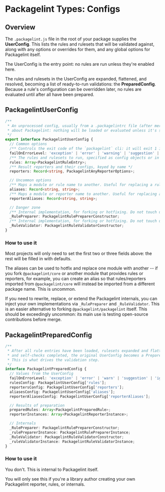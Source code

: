 # Packagelint Types: Configs

## Overview

The `.packagelint.js` file in the root of your package supplies the **UserConfig**. This lists the rules and rulesets that
will be validated against, along with any options or overrides for them, and any global options for Packagelint itself.

The UserConfig is the entry point: no rules are run unless they're enabled here.

The rules and rulesets in the UserConfig are expanded, flattened, and resolved, becoming a list of ready-to-run
validations: the **PreparedConfig**. Because a rule's configuration can be overridden later, no rules are evaluated
until after all have been prepared.

## PackagelintUserConfig

```typescript
/**
 * An unprocessed config, usually from a .packagelintrc file (after merging with defaults). This drives everything
 * about Packagelint: nothing will be loaded or evaluated unless it's specified here, either directly or indirectly.
 */
export interface PackagelintUserConfig {
  // Common options
  /** Controls the exit code of the `packagelint` cli: it will exit 1 if any rule fails at or above the specified level */
  failOnErrorLevel: 'exception' | 'error' | 'warning' | 'suggestion' | 'ignore';
  /** The rules and rulesets to run, specified as config objects or in shorthand. */
  rules: Array<PackagelintRuleEntry>;
  /** Result reporters and their configs, keyed by name */
  reporters: Record<string, PackagelintAnyReporterOptions>;

  // Uncommon options
  /** Maps a module or rule name to another. Useful for replacing a rule's implementation */
  aliases: Record<string, string>;
  /** Maps a module or reporter name to another. Useful for replacing a reporter's implementation */
  reporterAliases: Record<string, string>;

  // Danger zone
  /** Internal implementation, for forking or hotfixing. Do not touch unless you're sure of what you're doing. */
  _RulePreparer: PackagelintRulePreparerConstructor;
  /** Internal implementation, for forking or hotfixing. Do not touch unless you're sure of what you're doing. */
  _RuleValidator: PackagelintRuleValidatorConstructor;
}
```

### How to use it

Most projects will only need to set the first two or three fields above: the rest will be filled in with defaults.

The aliases can be used to hotfix and replace one module with another -- if you fork `@packagelint/core` or another
module that provides rules or reporters, for example, you can create an alias so that rules/reporters imported from
`@packagelint/core` will instead be imported from a different package name. This is uncommon.

If you need to rewrite, replace, or extend the Packagelint internals, you can inject your own implementations via
`_RulePreparer` and `_RuleValidator`. This is an easier alternative to forking `@packagelint/packagelint` itself.
This should be exceedingly uncommon: its main use is testing open-source contributions before merge.

## PackagelintPreparedConfig

```typescript
/**
 * After all rule entries have been loaded, rulesets expanded and flattened, configs merged, reporters initialized,
 * and self-checks completed, the original UserConfig becomes a PreparedConfig.
 * This is what drives the validation step.
 */
interface PackagelintPreparedConfig {
  // Values from the UserConfig
  failOnErrorLevel: 'exception' | 'error' | 'warn' | 'suggestion' | 'ignore';
  rulesConfig: PackagelintUserConfig['rules'];
  reportersConfig: PackagelintUserConfig['reporters'];
  aliasesConfig: PackagelintUserConfig['aliases'];
  reporterAliasesConfig: PackagelintUserConfig['reporterAliases'];

  // Results of preparation
  preparedRules: Array<PackagelintPreparedRule>;
  reporterInstances: Array<PackagelintReporterInstance>;

  // Internals
  _RulePreparer: PackagelintRulePreparerConstructor;
  _rulePreparerInstance: PackagelintRulePreparerInstance;
  _RuleValidator: PackagelintRuleValidatorConstructor;
  _ruleValidatorInstance: PackagelintRuleValidatorInstance;
}
```

### How to use it

You don't. This is internal to Packagelint itself.

You will only see this if you're a library author creating your own Packagelint reporter, rules, or internals.
